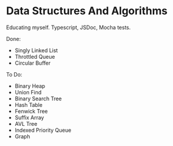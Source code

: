 # Data Structures And Algorithms

Educating myself. Typescript, JSDoc, Mocha tests.

Done:
* Singly Linked List
* Throttled Queue
* Circular Buffer

To Do:
* Binary Heap
* Union Find
* Binary Search Tree
* Hash Table
* Fenwick Tree
* Suffix Array
* AVL Tree
* Indexed Priority Queue
* Graph